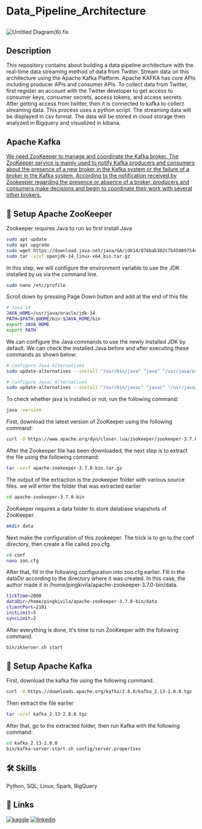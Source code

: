 # Data_Pipeline_Architecture




## 
![Untitled Diagram(6) fix](https://user-images.githubusercontent.com/89646884/160223544-fc5ce916-a547-4df7-9692-82d5abd02c89.jpg)

## Description

This repository contains about building a data pipeline architecture with the real-time data streaming method of data from Twitter. Stream data on this architecture using the Apache Kafka Platform. Apache KAFKA has core APIs including producer APIs and consumer APIs. To collect data from Twitter, first register an account with the Twitter developer to get access to consumer keys, consumer secrets, access tokens, and access secrets. After getting access from twitter, then it is connected to kafka to collect streaming data. This process uses a python script. The streaming data will be displayed in csv format. The data will be stored in cloud storage then analyzed in Bigquery and visualized in kibana.

## Apache Kafka

[We need ZooKeeper to manage and coordinate the Kafka broker. The ZooKeeper service is mainly used to notify Kafka producers and consumers about the presence of a new broker in the Kafka system or the failure of a broker in the Kafka system. According to the notification received by Zookeeper regarding the presence or absence of a broker, producers and consumers make decisions and begin to coordinate their work with several other brokers.](https://linktodocumentation)


## 🚀 Setup Apache ZooKeeper



Zookeeper requires Java to run so first install Java

```bash
sudo apt update
sudo apt upgrade
sudo wget https://download.java.net/java/GA/jdk14/076bab302c7b4508975440c56f6cc26a/36/GPL/openjdk-14_linux-x64_bin.tar.gz
sudo tar -xzvf openjdk-14_linux-x64_bin.tar.gz
```

In this step, we will configure the environment variable to use the JDK installed by us via the command line.

```bash
sudo nano /etc/profile
```

Scroll down by pressing Page Down button and add at the end of this file:

```bash
# Java 14
JAVA_HOME=/usr/java/oracle/jdk-14
PATH=$PATH:$HOME/bin:$JAVA_HOME/bin
export JAVA_HOME
export PATH
```

We can configure the Java commands to use the newly installed JDK by default. We can check the installed Java before and after executing these commands as shown below:
```bash
# Configure Java Alternatives
sudo update-alternatives --install "/usr/bin/java" "java" "/usr/java/oracle/jdk-14/bin/java" 1

# Configure Javac Alternatives
sudo update-alternatives --install "/usr/bin/javac" "javac" "/usr/java/oracle/jdk-14/bin/javac" 1
```

To check whether java is installed or not, run the following command:

```bash
java -version
```

First, download the latest version of ZooKeeper using the following command:
```bash	
curl -O https://www.apache.org/dyn/closer.lua/zookeeper/zookeeper-3.7.0/apache-zookeeper-3.7.0-bin.tar.gz
```		 
After the Zookeeper file has been downloaded, the next step is to extract the file using the following command:
```bash
tar -xzvf apache-zookeeper-3.7.0-bin.tar.gz
```		 
The output of the extraction is the zookeeper folder with various source files. we will enter the folder that was extracted earlier
```bash
cd apache-zookeeper-3.7.0-bin
```		 
ZooKeeper requires a data folder to store database snapshots of ZooKeeper.
```bash
mkdir data
```		 
Next make the configuration of this zookeeper. The trick is to go to the conf directory, then create a file called zoo.cfg.
```bash
cd conf
nano zoo.cfg
```		 
After that, fill in the following configuration into zoo.cfg earlier. Fill in the dataDir according to the directory where it was created. In this case, 
the author made it in /home/pingkivila/apache-zookeeper-3.7.0-bin/data.
```bash
tickTime=2000
dataDir=/home/pingkivila/apache-zookeeper-3.7.0-bin/data
clientPort=2181
initLimit=5
syncLimit=2
```		 
After everything is done, it's time to run ZooKeeper with the following command.
```bash
bin/zkServer.sh start
```    
## 🚀 Setup Apache Kafka

First, download the kafka file using the following command.
```bash
curl -O https://downloads.apache.org/kafka/2.8.0/kafka_2.13-2.8.0.tgz
```		 
Then extract the file earlier
```bash
tar -xzvf kafka_2.13-2.8.0.tgz
```		 
After that, go to the extracted folder, then run Kafka with the following command:
```bash
cd kafka_2.13-2.8.0
bin/kafka-server-start.sh config/server.properties
```    
## 🛠 Skills
Python, SQL, Linux, Spark, BigQuery


## 🔗 Links
[![kaggle](https://img.shields.io/badge/kaggle-000?style=for-the-badge&logo=ko-fi&logoColor=white)](https://www.kaggle.com/pingkivila/)
[![linkedin](https://img.shields.io/badge/linkedin-0A66C2?style=for-the-badge&logo=linkedin&logoColor=white)](https://www.linkedin.com/in/pingki-vila-9a1a27226/)

